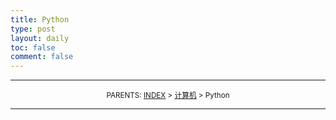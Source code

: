 ```yaml
---
title: Python
type: post
layout: daily
toc: false
comment: false
---
```

---
<small><center>PARENTS: [INDEX](/gknows/wikimap) > [计算机](/gknows/计算机) > Python</center></small>

---
